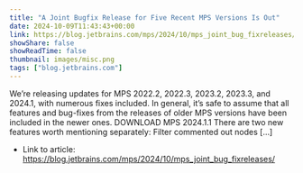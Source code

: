 ```yaml
---
title: "A Joint Bugfix Release for Five Recent MPS Versions Is Out"
date: 2024-10-09T11:43:43+00:00
link: https://blog.jetbrains.com/mps/2024/10/mps_joint_bug_fixreleases/
showShare: false
showReadTime: false
thumbnail: images/misc.png
tags: ["blog.jetbrains.com"]
---
```

We’re releasing updates for MPS 2022.2, 2022.3, 2023.2, 2023.3, and 2024.1, with numerous fixes included. In general, it’s safe to assume that all features and bug-fixes from the releases of older MPS versions have been included in the newer ones. DOWNLOAD MPS 2024.1.1 There are two new features worth mentioning separately: Filter commented out nodes […]

- Link to article: https://blog.jetbrains.com/mps/2024/10/mps_joint_bug_fixreleases/